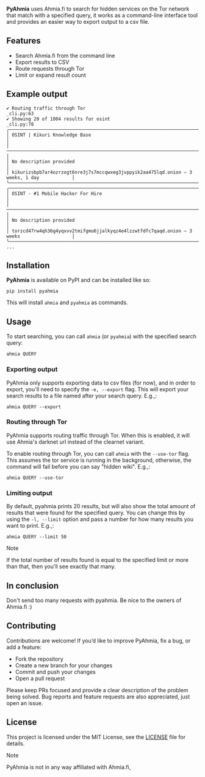 **PyAhmia** uses Ahmia.fi to search for hidden services on the Tor network
that match with a specified query, it works as a command-line interface tool and provides an easier way to export output
to a csv file.

## Features

- Search Ahmia.fi from the command line
- Export results to CSV
- Route requests through Tor
- Limit or expand result count

## Example output

```
✔ Routing traffic through Tor                                                       _cli.py:63
✔ Showing 20 of 1004 results for osint                                              _cli.py:78
╭────────────────────────────────────────────────────────────────────────────────────────────╮
│ OSINT | Kikuri Knowledge Base                                                              │
│ ────────────────────────────────────────────────────────────────────────────────────────── │
│ No description provided                                                                    │
│ kikurizsbpb7ar4ozrzogt6nre3j7s7mccqwxeg3jvppyik2aa475lqd.onion — 3 weeks, 1 day            │
╰────────────────────────────────────────────────────────────────────────────────────────────╯
╭────────────────────────────────────────────────────────────────────────────────────────────╮
│ OSINT - #1 Mobile Hacker For Hire                                                          │
│ ────────────────────────────────────────────────────────────────────────────────────────── │
│ No description provided                                                                    │
│ torzcd47rw4qh36g4yqxvv2tmifgmu6jjalkyqz4e4lzzwtfdfc7qaqd.onion — 3 weeks                   │
╰────────────────────────────────────────────────────────────────────────────────────────────╯
...
```

## Installation

**PyAhmia** is available on PyPI and can be installed like so:

```commandline
pip install pyahmia
```

This will install `ahmia` and `pyahmia` as commands.

## Usage

To start searching, you can call `ahmia` (or `pyahmia`) with the specified search query:

```commandline
ahmia QUERY
```

### Exporting output

PyAhmia only supports exporting data to csv files (for now), and in order to export, you'll need to specify the
`-e, --export` flag.
This will export your search results to a file named after your search query. E.g.,:

```commandline
ahmia QUERY --export
```

### Routing through Tor

PyAhmia supports routing traffic through Tor. When this is enabled, it will use Ahmia's darknet url instead of the
clearnet variant.

To enable routing through Tor, you can call `ahmia` with the `--use-tor` flag.
This assumes the tor service is running in the background, otherwise, the command will fail before you can say "hidden
wiki". E.g.,:

```commandline
ahmia QUERY --use-tor
```

### Limiting output

By default, pyahmia prints 20 results, but will also show the total amount of results that
were found for the specified query. You can change this by using the `-l, --limit` option and pass a number for how many
results you want to print. E.g.,:

```commandline
ahmia QUERY --limit 50
```

> [!Note]
> If the total number of results found is equal to the specified limit or more than that, then you'll see exactly that
> many.

## In conclusion

Don't send too many requests with pyahmia. Be nice to the owners of Ahmia.fi :)

## Contributing

Contributions are welcome!
If you’d like to improve PyAhmia, fix a bug, or add a feature:

* Fork the repository
* Create a new branch for your changes
* Commit and push your changes
* Open a pull request

Please keep PRs focused and provide a clear description of the problem being solved. Bug reports and feature requests
are also appreciated, just open an issue.

## License

This project is licensed under the MIT License, see
the [LICENSE](https://github.com/escrapism/pyahmia/blob/master/LICENSE) file for details.


> [!Note]
> PyAhmia is not in any way affiliated with Ahmia.fi,